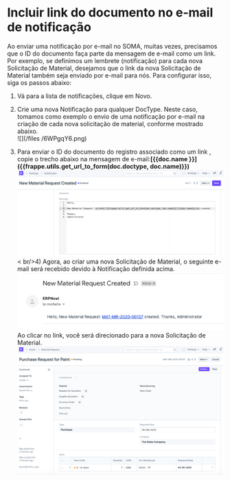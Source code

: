 # Incluir link do documento no e-mail de notificação


Ao enviar uma notificação por e-mail no SOMA, muitas vezes, precisamos que o ID do documento faça parte da mensagem de e-mail como um link. Por exemplo, se definimos um lembrete (notificação) para cada nova Solicitação de Material, desejamos que o link da nova Solicitação de Material também seja enviado por e-mail para nós. Para configurar isso, siga os passos abaixo:  
1) Vá para a lista de notificações, clique em Novo.  
 2) Crie uma nova Notificação para qualquer DocType. Neste caso, tomamos como exemplo o envio de uma notificação por e-mail na criação de cada nova solicitação de material, conforme mostrado abaixo.  
![](/files /6WPgqY6.png)  
  
3) Para enviar o ID do documento do registro associado como um link , copie o trecho abaixo na mensagem de e-mail:**[&lcub;&lcub;doc.name }}](&lcub;&lcub;frappe.utils.get_url_to_form(doc.doctype, doc.name)}})**  
![](/files/vHK6tDW.png)< br/>4) Agora, ao criar uma nova Solicitação de Material, o seguinte e-mail será recebido devido à Notificação definida acima.  
![](/files/3WOeTEv.png)  
Ao clicar no link, você será direcionado para a nova Solicitação de Material.  
![](/files/4hB36zh.png)   
